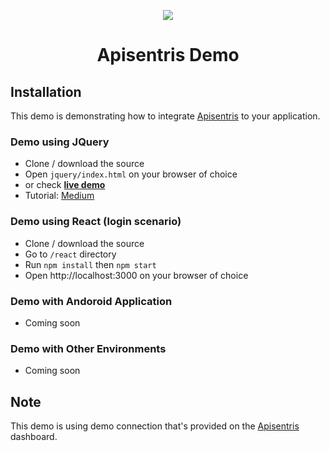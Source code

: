 <p align="center">
  <img src="https://apisentris.com/assets/logo_apisentris_small-f0138783f278c565389ceb0c3bb9fb04b487a6994122185fbbe278736264c039.png">
</p>

<p align="center">
  <h1 align="center">Apisentris Demo</h1>
</p>

## Installation

This demo is demonstrating how to integrate [Apisentris](https://apisentris.com) to your application.

### Demo using JQuery

- Clone / download the source
- Open `jquery/index.html` on your browser of choice
- or check <strong>[live demo](https://lucid-albattani-b91b35.netlify.com/jquery)</strong>
- Tutorial: [Medium](https://medium.com/@absyah/create-a-dynamic-website-without-backend-using-apisentris-9a7ee61581dc)

### Demo using React (login scenario)

- Clone / download the source
- Go to `/react` directory
- Run `npm install` then `npm start`
- Open http://localhost:3000 on your browser of choice

### Demo with Andoroid Application

- Coming soon

### Demo with Other Environments

- Coming soon

## Note

This demo is using demo connection that's provided on the [Apisentris](https://apisentris.com/dashboard/connections/new) dashboard.
